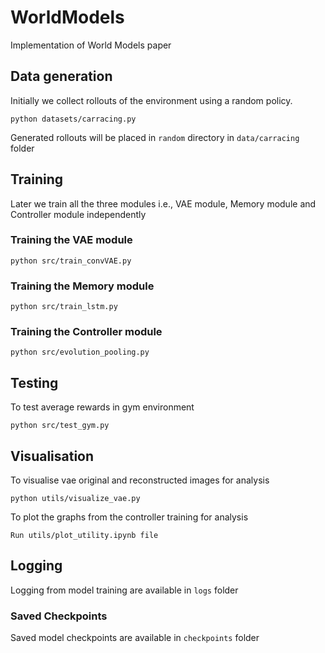 # WorldModels
Implementation of World Models paper


## Data generation
Initially we collect rollouts of the environment using a random policy.

```
python datasets/carracing.py
```
Generated rollouts will be placed in ```random``` directory in ```data/carracing``` folder

## Training

Later we train all the three modules i.e., VAE module, Memory module and Controller module independently

### Training the VAE module

```
python src/train_convVAE.py
```

### Training the Memory module

```
python src/train_lstm.py
```

### Training the Controller module

```
python src/evolution_pooling.py
```

## Testing

To test average rewards in gym environment
```
python src/test_gym.py
```

## Visualisation

To visualise vae original and reconstructed images for analysis
```
python utils/visualize_vae.py
```

To plot the graphs from the controller training for analysis
```
Run utils/plot_utility.ipynb file
```

## Logging

Logging from model training are available in ```logs``` folder

### Saved Checkpoints

Saved model checkpoints are available in ```checkpoints``` folder
